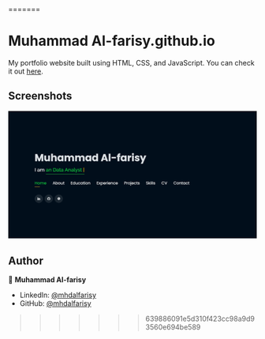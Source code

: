 =======
# Muhammad Al-farisy.github.io

My portfolio website built using HTML, CSS, and JavaScript. You can check it out [here](https://mhdalfarisy.github.io/analyticbyfaris/).



## Screenshots

<p float="center">
    <img src="https://github.com/mhdalfarisy/analyticbyfaris/blob/main/assets/img/githubio_faris.PNG" width="800">
</p>



## Author

👤 **Muhammad Al-farisy**

* LinkedIn: [@mhdalfarisy](https://www.linkedin.com/in/m-alfarisy97/)
* GitHub: [@mhdalfarisy](https://github.com/mhdalfarisy/)
>>>>>>> 639886091e5d310f423cc98a9d93560e694be589
